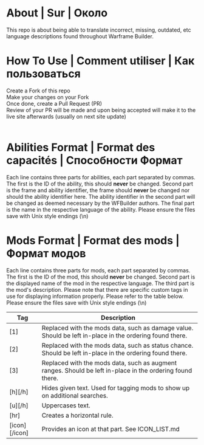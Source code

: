 # About | Sur | Около
This repo is about being able to translate incorrect, missing, outdated, etc language descriptions found throughout Warframe Builder.

# How To Use | Comment utiliser | Как пользоваться
Create a Fork of this repo<br />
Make your changes on your Fork<br />
Once done, create a Pull Request (PR)<br />
Review of your PR will be made and upon being accepted will make it to the live site afterwards (usually on next site update)<br />
<br />

# Abilities Format | Format des capacités | Способности Формат
Each line contains three parts for abilities, each part separated by commas. The first is the ID of the ability, this should **never** be changed. Second part is the frame and ability identifier, the frame should **never** be changed nor should the ability identifier here. The ability identifier in the second part will be changed as deemed necessary by the WFBuilder authors. The final part is the name in the respective language of the ability. Please ensure the files save with Unix style endings (\n)<br />

# Mods Format | Format des mods | Формат модов
Each line contains three parts for mods, each part separated by commas. The first is the ID of the mod, this should **never** be changed. Second part is the displayed name of the mod in the respective language. The third part is the mod's description. Please note that there are specific custom tags in use for displaying information properly. Please refer to the table below. Please ensure the files save with Unix style endings (\n)<br />

| Tag     | Description |
| ------- | ----------- |
| [1]     | Replaced with the mods data, such as damage value. Should be left in-place in the ordering found there.
| [2]     | Replaced with the mods data, such as status chance. Should be left in-place in the ordering found there.
| [3]     | Replaced with the mods data, such as augment ranges. Should be left in-place in the ordering found there.
| [h][/h] | Hides given text. Used for tagging mods to show up on additional searches. |
| [u][/h] | Uppercases text. |
| [hr]    | Creates a horizontal rule. |
| [icon][/icon] | Provides an icon at that part. See ICON_LIST.md |
